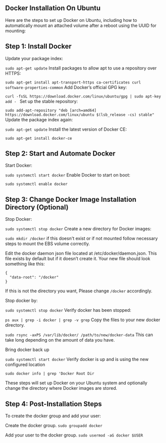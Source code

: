 ## Docker Installation On Ubuntu
Here are the steps to set up Docker on Ubuntu, including how to automatically mount an attached volume after a reboot using the UUID for mounting:

## Step 1: Install Docker
Update your package index:


`sudo apt-get update`
Install packages to allow apt to use a repository over HTTPS:

`sudo apt-get install apt-transport-https ca-certificates curl software-properties-common`
Add Docker’s official GPG key:


`curl -fsSL https://download.docker.com/linux/ubuntu/gpg | sudo apt-key add - `
Set up the stable repository:


`sudo add-apt-repository "deb [arch=amd64] https://download.docker.com/linux/ubuntu $(lsb_release -cs) stable"`
Update the package index again:

`sudo apt-get update`
Install the latest version of Docker CE:


`sudo apt-get install docker-ce`

## Step 2: Start and Automate Docker
Start Docker:


`sudo systemctl start docker`
Enable Docker to start on boot:


`sudo systemctl enable docker`

## Step 3: Change Docker Image Installation Directory (Optional)
Stop Docker:


`sudo systemctl stop docker`
Create a new directory for Docker images:


`sudo mkdir /docker` if this doesn't exist or if not mounted follow necessary steps to mount the EBS volume correctly. 


Edit the docker daemon json file located at /etc/docker/daemon.json. This file exists by default but if it doesn’t create it. Your new file should look something like this:

```
{
  "data-root": "/docker"
}
```
If this is not the directory you want, Please change `/docker` accordingly.

Stop docker by:

`sudo systemctl stop docker`
Verify docker has been stopped:

`ps aux | grep -i docker | grep -v grep`
Copy the files to your new docker directory.

`sudo rsync -axPS /var/lib/docker/ /path/to/new/docker-data`
This can take long depending on the amount of data you have.

Bring docker back up

`sudo systemctl start docker`
Verify docker is up and is using the new configured location

`sudo docker info | grep 'Docker Root Dir`

These steps will set up Docker on your Ubuntu system and optionally change the directory where Docker images are stored.

## Step 4: Post-Installation Steps
To create the docker group and add your user:

Create the docker group.
 `sudo groupadd docker`

Add your user to the docker group.
`sudo usermod -aG docker $USER`
